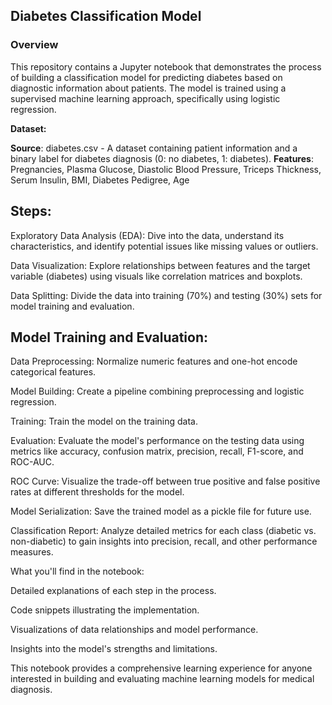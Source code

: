 
## **Diabetes Classification Model**
### **Overview**
This repository contains a Jupyter notebook that demonstrates the process of building a classification model for predicting diabetes based on diagnostic information about patients. The model is trained using a supervised machine learning approach, specifically using logistic regression.

**Dataset:**

**Source**: diabetes.csv - A dataset containing patient information and a binary label for diabetes diagnosis (0: no diabetes, 1: diabetes).
**Features**: Pregnancies, Plasma Glucose, Diastolic Blood Pressure, Triceps Thickness, Serum Insulin, BMI, Diabetes Pedigree, Age
## **Steps:**

Exploratory Data Analysis (EDA): Dive into the data, understand its characteristics, and identify potential issues like missing values or outliers.

Data Visualization: Explore relationships between features and the target variable (diabetes) using visuals like correlation matrices and boxplots.

Data Splitting: Divide the data into training (70%) and testing (30%) sets for model training and evaluation.

## **Model Training and Evaluation:**
Data Preprocessing: Normalize numeric features and one-hot encode categorical features.

Model Building: Create a pipeline combining preprocessing and logistic regression.

Training: Train the model on the training data.

Evaluation: Evaluate the model's performance on the testing data using metrics like accuracy, confusion matrix, precision, recall, F1-score, and ROC-AUC.

ROC Curve: Visualize the trade-off between true positive and false positive rates at different thresholds for the model.

Model Serialization: Save the trained model as a pickle file for future use.

Classification Report: Analyze detailed metrics for each class (diabetic vs. non-diabetic) to gain insights into precision, recall, and other performance measures.

What you'll find in the notebook:

Detailed explanations of each step in the process.

Code snippets illustrating the implementation.

Visualizations of data relationships and model performance.

Insights into the model's strengths and limitations.

This notebook provides a comprehensive learning experience for anyone interested in building and evaluating machine learning models for medical diagnosis.
